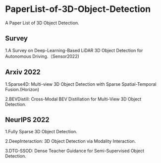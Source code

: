 # PaperList-of-3D-Object-Detection
A Paper List of 3D Object Detection.

## Survey
1.A Survey on Deep-Learning-Based LiDAR 3D Object Detection for Autonomous Driving.（Sensor2022)

## Arxiv 2022

1.Sparse4D: Multi-view 3D Object Detection with Sparse Spatial-Temporal Fusion.(Horizon)

2.BEVDistill: Cross-Modal BEV Distillation for Multi-View 3D Object Detection.



## NeurIPS 2022
1.Fully Sparse 3D Object Detection.

2.DeepInteraction: 3D Object Detection via Modality Interaction.

3.DTG-SSOD: Dense Teacher Guidance for Semi-Supervised Object Detection.
